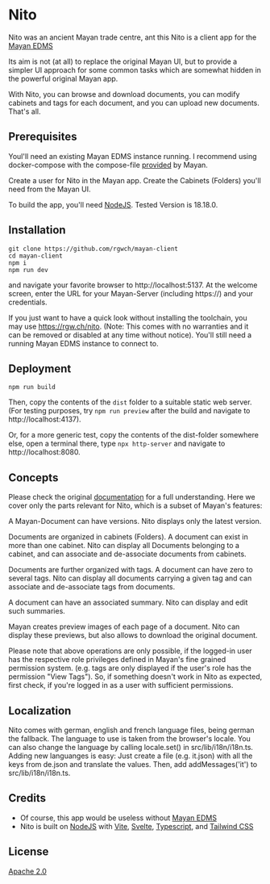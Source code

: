 # Nito

Nito was an ancient Mayan trade centre, ant this Nito is a client app for the [Mayan EDMS](https://www.mayan-edms.com/)

Its aim is not (at all) to replace the original Mayan UI, but to provide a simpler UI approach for some common tasks which are somewhat hidden in the powerful original Mayan app.

With Nito, you can browse and download documents, you can modify cabinets and tags for each document, and you can upload new documents. That's all.

## Prerequisites

Youl'll need an existing Mayan EDMS instance running. I recommend using docker-compose with the compose-file [provided](https://docs.mayan-edms.com/chapters/docker/install_docker_compose.html#docker-compose-install) by Mayan.

Create a user for Nito in the Mayan app. Create the Cabinets (Folders) you'll need from the Mayan UI.

To build the app, you'll need [NodeJS](https://nodejs.org). Tested Version is 18.18.0.

## Installation

```
git clone https://github.com/rgwch/mayan-client
cd mayan-client
npm i
npm run dev
```
and navigate your favorite browser to http://localhost:5137. At the welcome screen, enter the URL for your Mayan-Server (including https://) and your credentials. 

If you just want to have a quick look without installing the toolchain, you may use https://rgw.ch/nito. (Note: This comes with no warranties and it can be removed or disabled at any time without notice). You'll still need a running Mayan EDMS instance to connect to.

## Deployment

`npm run build`

Then, copy the contents of the `dist` folder to a suitable static web server. (For testing purposes, try `npm run preview` after the build and navigate to http://localhost:4137). 

Or, for a more generic test, copy the contents of the dist-folder somewhere else, open a terminal there, type `npx http-server` and navigate to http://localhost:8080.


## Concepts

Please check the original [documentation](https://docs.mayan-edms.com/index.html) for a full understanding. Here we cover only the parts relevant for Nito, which is a subset of Mayan's features:

A Mayan-Document can have versions. Nito displays only the latest version.

Documents are organized in cabinets (Folders). A document can exist in more than one cabinet. Nito can display all Documents belonging to a cabinet, and can associate and de-associate documents from cabinets.

Documents are further organized with tags. A document can have zero to several tags. Nito can display all documents carrying a given tag and can associate and de-associate tags from documents.

A document can have an associated summary. Nito can display and edit such summaries.

Mayan creates preview images of each page of a document. Nito can display these previews, but also allows to download the original document.

Please note that above operations are only possible, if the logged-in user has the respective role privileges defined in Mayan's fine grained permission system. (e.g. tags are only displayed if the user's role has the permission "View Tags"). So, if something doesn't work in Nito as expected, first check, if you're logged in as a user with sufficient permissions.

## Localization

Nito comes with german, english and french language files, being german the fallback. The language to use is taken from the browser's locale. You can also change the language by calling locale.set() in src/lib/i18n/i18n.ts.
Adding new languanges is easy: Just create a file (e.g. it.json) with all the keys from de.json and translate the values. Then, add addMessages('it') to src/lib/i18n/i18n.ts.

## Credits

* Of course, this app would be useless without [Mayan EDMS](https://www.mayan-edms.com/)
* Nito is built on [NodeJS](https://nodejs.org) with [Vite](https://vitejs.dev/), [Svelte](https://svelte.dev/), [Typescript](https://www.typescriptlang.org/), and [Tailwind CSS](https://tailwindcss.com/)

## License

[Apache 2.0](https://www.apache.org/licenses/LICENSE-2.0.txt)
